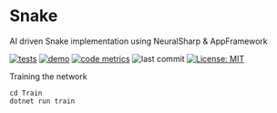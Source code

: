 # Snake

AI driven Snake implementation using NeuralSharp & AppFramework

[![tests](https://github.com/Timmoth/Snake/actions/workflows/test.yml/badge.svg)](https://github.com/Timmoth/Snake/actions/workflows/test.yml)
[![demo](https://github.com/Timmoth/Snake/actions/workflows/demo.yml/badge.svg)](https://timmoth.github.io/Snake/)
[![code metrics](https://github.com/Timmoth/Snake/actions/workflows/metrics.yml/badge.svg)](https://github.com/Timmoth/Snake/blob/main/CODE_METRICS.md)
![last commit](https://img.shields.io/github/last-commit/Timmoth/Snake?style=flat&cacheSeconds=86000&color=brightgreen)
[![License: MIT](https://img.shields.io/badge/License-MIT-brightgreen.svg)](https://opensource.org/licenses/MIT)

Training the network
```
cd Train
dotnet run train
```
